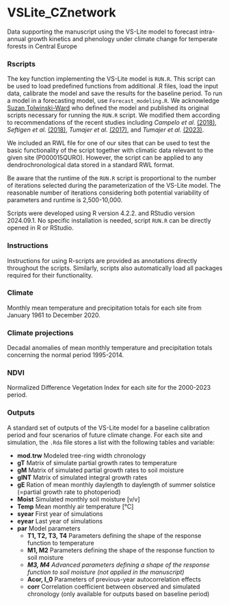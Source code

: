 # VSLite_CZnetwork
Data supporting the manuscript using the VS-Lite model to forecast intra-annual growth kinetics and phenology under climate change for temperate forests in Central Europe

### Rscripts 
The key function implementing the VS-Lite model is `RUN.R`. This script can be used to load predefined functions from additional .R files, load the input data, calibrate the model and save the results for the baseline period. To run a model in a forecasting model, use `Forecast_modeling.R`. We acknowledge [Suzan Tolwinski-Ward](https://github.com/suztolwinskiward/VSLiteR) who defined the model and published its original scripts necessary for running the `RUN.R` script. We modified them according to recommendations of the recent studies including *Campelo et al.* [(2018)](https://doi.org/10.1016/j.dendro.2018.03.001), *Seftigen et al.* [(2018)](https://onlinelibrary.wiley.com/doi/10.1111/geb.12802), *Tumajer et al.* [(2017)](http://linkinghub.elsevier.com/retrieve/pii/S0168192317302290), and *Tumajer et al.* [(2023)](https://linkinghub.elsevier.com/retrieve/pii/S0048969723057807). 

We included an RWL file for one of our sites that can be used to test the basic functionality of the script together with climatic data relevant to the given site (P000015QURO). However, the script can be applied to any dendrochronological data stored in a standard RWL format.

Be aware that the runtime of the `RUN.R` script is proportional to the number of iterations selected during the parameterization of the VS-Lite model. The reasonable number of iterations considering both potential variability of parameters and runtime is 2,500-10,000.

Scripts were developed using R version 4.2.2. and RStudio version 2024.09.1. No specific installation is needed, script `RUN.R` can be directly opened in R or RStudio.

### Instructions
Instructions for using R-scripts are provided as annotations directly throughout the scripts. Similarly, scripts also automatically load all packages required for their functionality. 

### Climate
Monthly mean temperature and precipitation totals for each site from January 1961 to December 2020. 

### Climate projections
Decadal anomalies of mean monthly temperature and precipitation totals concerning the normal period 1995-2014.

### NDVI
Normalized Difference Vegetation Index for each site for the 2000-2023 period.

### Outputs
A standard set of outputs of the VS-Lite model for a baseline calibration period and four scenarios of future climate change. For each site and simulation, the `.Rda` file stores a list with the following tables and variable:

- **mod.trw** Modeled tree-ring width chronology
- **gT** Matrix of simulate partial growth rates to temperature
- **gM** Matrix of simulated partial growth rates to soil moisture
- **gINT** Matrix of simulated integral growth rates
- **gE** Ration of mean monthly daylength to daylength of summer solstice (=partial growth rate to photoperiod)
- **Moist** Simulated monthly soil moisture [v/v]
- **Temp** Mean monthly air temperature [°C]
- **syear** First year of simulations
- **eyear** Last year of simulations
- **par** Model parameters
  - **T1, T2, T3, T4** Parameters defining the shape of the response function to temperature
  - **M1, M2** Parameters defining the shape of the response function to soil moisture
  - ***M3, M4*** *Advanced parameters defining a shape of the response function to soil moisture (not applied in the manuscript)*
  - **Acor, I_0** Parameters of previous-year autocorrelation effects
  - **corr** Correlation coefficient between observed and simulated chronology (only available for outputs based on baseline period)


